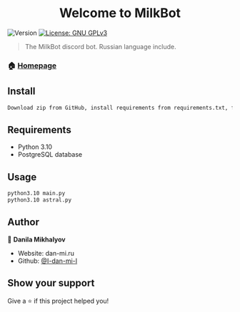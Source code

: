 <h1 align="center">Welcome to MilkBot</h1>
<p>
  <img alt="Version" src="https://img.shields.io/badge/version-4.3-blue.svg?cacheSeconds=2592000" />
  <a href="#" target="_blank">
    <img alt="License: GNU GPLv3" src="https://img.shields.io/badge/License-GNU GPLv3-yellow.svg" />
  </a>
</p>

> The MilkBot discord bot. Russian language include.

### 🏠 [Homepage](https://github.com/I-dan-mi-I/MilkBot)

## Install

```sh
Download zip from GitHub, install requirements from requirements.txt, fill gaps in settings.py
```

## Requirements
* Python 3.10
* PostgreSQL database

## Usage

```sh
python3.10 main.py
python3.10 astral.py
```

## Author

👤 **Danila Mikhalyov**

* Website: dan-mi.ru
* Github: [@I-dan-mi-I](https://github.com/I-dan-mi-I)

## Show your support

Give a ⭐️ if this project helped you!
